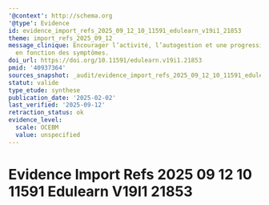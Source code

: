 ```yaml
---
'@context': http://schema.org
'@type': Evidence
id: evidence_import_refs_2025_09_12_10_11591_edulearn_v19i1_21853
theme: import_refs_2025_09_12
message_clinique: Encourager l’activité, l’autogestion et une progression graduée
  en fonction des symptômes.
doi_url: https://doi.org/10.11591/edulearn.v19i1.21853
pmid: '40937364'
sources_snapshot: _audit/evidence_import_refs_2025_09_12_10_11591_edulearn_v19i1_21853.json
statut: valide
type_etude: synthese
publication_date: '2025-02-02'
last_verified: '2025-09-12'
retraction_status: ok
evidence_level:
  scale: OCEBM
  value: unspecified
---
```

# Evidence Import Refs 2025 09 12 10 11591 Edulearn V19I1 21853


